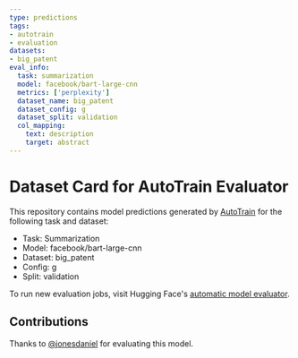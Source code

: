 ```yaml
---
type: predictions
tags:
- autotrain
- evaluation
datasets:
- big_patent
eval_info:
  task: summarization
  model: facebook/bart-large-cnn
  metrics: ['perplexity']
  dataset_name: big_patent
  dataset_config: g
  dataset_split: validation
  col_mapping:
    text: description
    target: abstract
---
```

# Dataset Card for AutoTrain Evaluator

This repository contains model predictions generated by [AutoTrain](https://huggingface.co/autotrain) for the following task and dataset:

* Task: Summarization
* Model: facebook/bart-large-cnn
* Dataset: big_patent
* Config: g
* Split: validation

To run new evaluation jobs, visit Hugging Face's [automatic model evaluator](https://huggingface.co/spaces/autoevaluate/model-evaluator).

## Contributions

Thanks to [@jonesdaniel](https://huggingface.co/jonesdaniel) for evaluating this model.